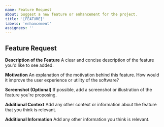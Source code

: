 ```yaml
---
name: Feature Request
about: Suggest a new feature or enhancement for the project.
title: '[FEATURE]'
labels: 'enhancement'
assignees: ''
---
```


## Feature Request

**Description of the Feature**
A clear and concise description of the feature you'd like to see added.

**Motivation**
An explanation of the motivation behind this feature. How would it improve the user experience or utility of the software?

**Screenshot (Optional)**
If possible, add a screenshot or illustration of the feature you're proposing.

**Additional Context**
Add any other context or information about the feature that you think is relevant.

**Additional Information**
Add any other information you think is relevant.
